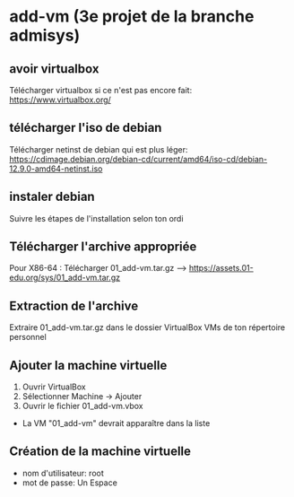 # add-vm (3e projet de la branche admisys)
## avoir virtualbox
Télécharger virtualbox si ce n'est pas encore fait: https://www.virtualbox.org/

## télécharger l'iso de debian
Télécharger netinst de debian qui est plus léger: https://cdimage.debian.org/debian-cd/current/amd64/iso-cd/debian-12.9.0-amd64-netinst.iso

## instaler debian
Suivre les étapes de l'installation selon ton ordi

## Télécharger l'archive appropriée
Pour X86-64 : Télécharger 01_add-vm.tar.gz --> https://assets.01-edu.org/sys/01_add-vm.tar.gz

## Extraction de l'archive
Extraire 01_add-vm.tar.gz dans le dossier VirtualBox VMs de ton répertoire personnel

## Ajouter la machine virtuelle
1) Ouvrir VirtualBox
2) Sélectionner Machine → Ajouter
3) Ouvrir le fichier 01_add-vm.vbox
- La VM "01_add-vm" devrait apparaître dans la liste

## Création de la machine virtuelle
- nom d'utilisateur: root
- mot de passe: Un Espace